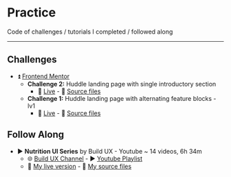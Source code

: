 # Practice

Code of challenges / tutorials I completed / followed along

-----------

## Challenges

- :arrow_double_up: [Frontend Mentor](https://www.frontendmentor.io/challenges)
  - __Challenge 2:__ Huddle landing page with single introductory section
    - :green_heart: [Live](https://gabysantosw.github.io/practice/frontend-mentor-ch2/) - :file_folder: [Source files](https://github.com/gabysantosw/practice/tree/master/frontend-mentor-ch2)
  - __Challenge 1:__ Huddle landing page with alternating feature blocks - lv1
    - :green_heart: [Live](https://gabysantosw.github.io/practice/frontend-mentor-ch1/) - :file_folder: [Source files](https://github.com/gabysantosw/practice/tree/master/frontend-mentor-ch1)

## Follow Along

* :arrow_forward: __Nutrition UI Series__ by Build UX - Youtube ~ 14 videos, 6h 34m
  * :globe_with_meridians: [Build UX Channel](https://www.youtube.com/channel/UCHTt4tr25_wdGiJQcKD8wzA) - :arrow_forward: [Youtube Playlist](https://www.youtube.com/watch?v=Z8LFbc3zFTE&list=PLKFUh46KjXESnnC7TZwd_qc-GwdPRiOnl)
  * :green_heart: [My live version](https://gabysantosw.github.io/practice/nutrition-ui/) - :file_folder: [My source files](https://github.com/gabysantosw/practice/tree/master/nutrition-ui)

